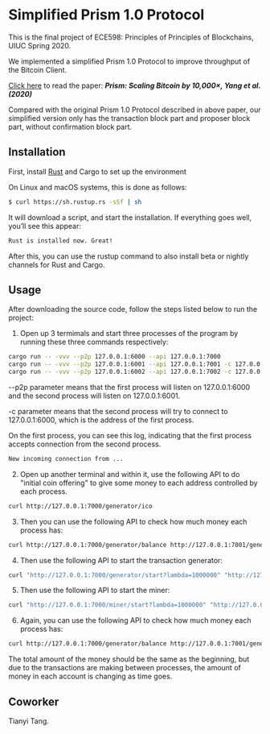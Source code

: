 # Simplified Prism 1.0 Protocol

This is the final project of ECE598: Principles of Principles of Blockchains, UIUC Spring 2020.

We implemented a simplified Prism 1.0 Protocol to improve throughput of the Bitcoin Client. 

[Click here][1] to read the paper: **_Prism: Scaling Bitcoin by 10,000×, Yang et al. (2020)_**

Compared with the original Prism 1.0 Protocol described in above paper, our simplified version only has the transaction block part and proposer block part, without confirmation block part. 

## Installation

First, install [Rust](https://www.rust-lang.org/tools/install) and Cargo to set up the environment

On Linux and macOS systems, this is done as follows:

```bash
$ curl https://sh.rustup.rs -sSf | sh
```

It will download a script, and start the installation. If everything goes well, you’ll see this appear:

```bash
Rust is installed now. Great!
```

After this, you can use the rustup command to also install beta or nightly channels for Rust and Cargo.

## Usage

After downloading the source code, follow the steps listed below to run the project:

1. Open up 3 termimals and start three processes of the program by running these three commands respectively:

```bash
cargo run -- -vvv --p2p 127.0.0.1:6000 --api 127.0.0.1:7000
cargo run -- -vvv --p2p 127.0.0.1:6001 --api 127.0.0.1:7001 -c 127.0.0.1:6000
cargo run -- -vvv --p2p 127.0.0.1:6002 --api 127.0.0.1:7002 -c 127.0.0.1:6001
```

--p2p parameter means that the first process will listen on 127.0.0.1:6000 and the second process will listen on 127.0.0.1:6001.

-c parameter means that the second process will try to connect to 127.0.0.1:6000, which is the address of the first process.

On the first process, you can see this log, indicating that the first process accepts connection from the second process.

```bash
New incoming connection from ...
```

2. Open up another terminal and within it, use the following API to do "initial coin offering" to give some money to each address controlled by each process.

```bash
curl http://127.0.0.1:7000/generator/ico
```

3. Then you can use the following API to check how much money each process has:

```bash
curl http://127.0.0.1:7000/generator/balance http://127.0.0.1:7001/generator/balance http://127.0.0.1:7002/generator/balance
```

4. Then use the following API to start the transaction generator:
```bash
curl "http://127.0.0.1:7000/generator/start?lambda=1000000" "http://127.0.0.1:7001/generator/start?lambda=1000000" "http://127.0.0.1:7002/generator/start?lambda=1000000"
```

5. Then use the following API to start the miner:
```bash
curl "http://127.0.0.1:7000/miner/start?lambda=1000000" "http://127.0.0.1:7001/miner/start?lambda=1000000" "http://127.0.0.1:7002/miner/start?lambda=1000000"   
```

6. Again, you can use the following API to check how much money each process has:

```bash
curl http://127.0.0.1:7000/generator/balance http://127.0.0.1:7001/generator/balance http://127.0.0.1:7002/generator/balance
```

The total amount of the money should be the same as the beginning, but due to the transactions are making between processes, the amount of money in each account is changing as time goes.

## Coworker

Tianyi Tang.

[1]: https://arxiv.org/pdf/1909.11261.pdf
